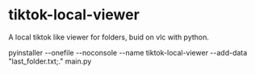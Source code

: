 # tiktok-local-viewer
A local tiktok like viewer for folders, buid on vlc with python.

pyinstaller --onefile --noconsole --name tiktok-local-viewer --add-data "last_folder.txt;." main.py